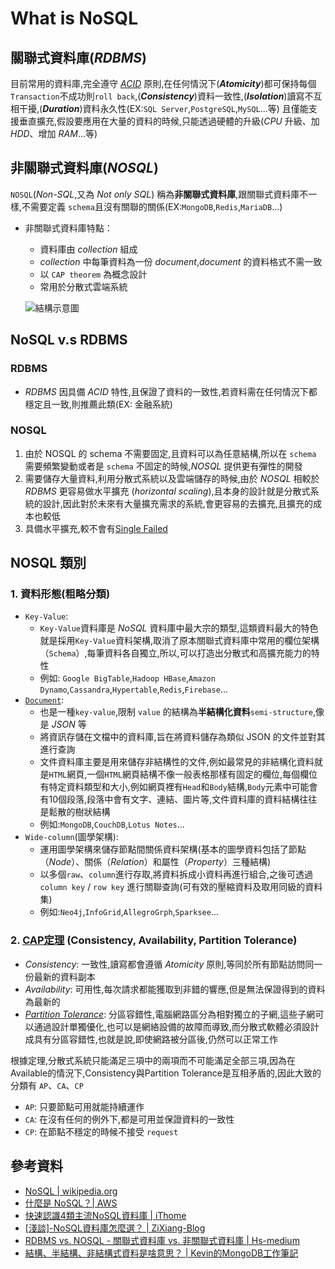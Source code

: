# What is NoSQL

## 關聯式資料庫(_RDBMS_)

目前常用的資料庫,完全遵守 _[ACID](https://zh.wikipedia.org/zh-tw/ACID)_ 原則,在任何情況下(**_Atomicity_**)都可保持每個`Transaction`不成功則`roll back`,(**_Consistency_**)資料一致性,(**_Isolation_**)讀寫不互相干擾,(**_Duration_**)資料永久性(EX:`SQL Server`,`PostgreSQL`,`MySQL`...等)
且僅能支援垂直擴充,假設要應用在大量的資料的時候,只能透過硬體的升級(_CPU_ 升級、加 _HDD_、增加 _RAM_...等)

## 非關聯式資料庫(_NOSQL_)

`NOSQL`(_Non-SQL_,又為 _Not only SQL_) 稱為**非關聯式資料庫**,跟關聯式資料庫不一樣,不需要定義 `schema`且沒有關聯的關係(EX:`MongoDB`,`Redis`,`MariaDB`...)

- 非關聯式資料庫特點：
  - 資料庫由 _collection_ 組成
  - _collection_ 中每筆資料為一份 _document_,_document_ 的資料格式不需一致
  - 以 `CAP theorem` 為概念設計
  - 常用於分散式雲端系統

  ![結構示意圖](https://miro.medium.com/max/1400/1*zDFS4FVd1hBgIvmFm8FC7g.png)

## NoSQL v.s RDBMS

### RDBMS

- _RDBMS_ 因具備 _ACID_ 特性,且保證了資料的一致性,若資料需在任何情況下都穩定且一致,則推薦此類(EX: 金融系統)

### NOSQL

1. 由於 NOSQL 的 schema 不需要固定,且資料可以為任意結構,所以在 `schema` 需要頻繁變動或者是 `schema` 不固定的時候,_NOSQL_ 提供更有彈性的開發
2. 需要儲存大量資料,利用分散式系統以及雲端儲存的時候,由於 _NOSQL_ 相較於 _RDBMS_ 更容易做水平擴充 (_horizontal scaling_),且本身的設計就是分散式系統的設計,因此對於未來有大量擴充需求的系統,會更容易的去擴充,且擴充的成本也較低
3. 具備水平擴充,較不會有[Single Failed](https://zh.wikipedia.org/wiki/%E5%8D%95%E7%82%B9%E6%95%85%E9%9A%9C)

## NOSQL 類別

### 1. 資料形態(粗略分類)

- `Key-Value`:
  - `Key-Value`資料庫是 _NoSQL_ 資料庫中最大宗的類型,這類資料最大的特色就是採用`Key-Value`資料架構,取消了原本關聯式資料庫中常用的欄位架構（`Schema`）,每筆資料各自獨立,所以,可以打造出分散式和高擴充能力的特性
  - 例如: `Google BigTable`,`Hadoop HBase`,`Amazon Dynamo`,`Cassandra`,`Hypertable`,`Redis`,`Firebase`...
- [`Document`](https://zh.wikipedia.org/zh-tw/%E9%9D%A2%E5%90%91%E6%96%87%E6%AA%94%E7%9A%84%E6%95%B8%E6%93%9A%E5%BA%AB):
  - 也是一種`key-value`,限制 `value` 的結構為**半結構化資料**`semi-structure`,像是 _JSON_ 等
  - 將資訊存儲在文檔中的資料庫,旨在將資料儲存為類似 JSON 的文件並對其進行查詢
  - 文件資料庫主要是用來儲存非結構性的文件,例如最常見的非結構化資料就是`HTML`網頁,一個`HTML`網頁結構不像一般表格那樣有固定的欄位,每個欄位有特定資料類型和大小,例如網頁裡有`Head`和`Body`結構,`Body`元素中可能會有10個段落,段落中會有文字、連結、圖片等,文件資料庫的資料結構往往是鬆散的樹狀結構
  - 例如:`MongoDB`,`CouchDB`,`Lotus Notes`...
- `Wide-column`(圖學架構):
  - 運用圖學架構來儲存節點間關係資料架構(基本的圖學資料包括了節點（_Node_）、關係（_Relation_）和屬性（_Property_）三種結構)
  - 以多個`raw`、`column`進行存取,將資料拆成小資料再進行組合,之後可透過`column key` / `row key` 進行關聯查詢(可有效的壓縮資料及取用同級的資料集)
  - 例如:`Neo4j`,`InfoGrid`,`AllegroGrph`,`Sparksee`...

### 2. [CAP定理](https://zh.m.wikipedia.org/zh-hant/CAP%E5%AE%9A%E7%90%86) (Consistency, Availability, Partition Tolerance)

- _Consistency_: 一致性,讀寫都會遵循 _Atomicity_ 原則,等同於所有節點訪問同一份最新的資料副本
- _Availability_: 可用性,每次請求都能獲取到非錯的響應,但是無法保證得到的資料為最新的
- _[Partition Tolerance](https://en.wikipedia.org/wiki/Network_partition)_: 分區容錯性,電腦網路區分為相對獨立的子網,這些子網可以通過設計單獨優化,也可以是網絡設備的故障而導致,而分散式軟體必須設計成具有分區容錯性,也就是說,即使網路被分區後,仍然可以正常工作

根據定理,分散式系統只能滿足三項中的兩項而不可能滿足全部三項,因為在Available的情況下,Consistency與Partition Tolerance是互相矛盾的,因此大致的分類有 `AP`、`CA`、`CP`

- `AP`: 只要節點可用就能持續運作
- `CA`: 在沒有任何的例外下,都是可用並保證資料的一致性
- `CP`: 在節點不穩定的時候不接受 `request`

## 參考資料

- [NoSQL | wikipedia.org](https://zh.wikipedia.org/zh-tw/NoSQL)
- [什麼是 NoSQL？|  AWS](https://aws.amazon.com/tw/nosql/)
- [快速認識4類主流NoSQL資料庫 | iThome](https://www.ithome.com.tw/news/92507)
- [[淺談]-NoSQL資料庫怎麼選？ | ZiXiang-Blog](https://tinyurl.com/y6lxc4zy)
- [RDBMS vs. NOSQL - 關聯式資料庫 vs. 非關聯式資料庫 | Hs-medium](https://tinyurl.com/y3nj5tfw)
- [結構、半結構、非結構式資料是啥意思？ | Kevin的MongoDB工作筆記](https://tinyurl.com/y33fjm8o)

